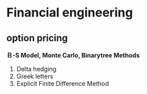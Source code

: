 Financial engineering
===
option pricing
---
**Ｂ-S Model, Monte Carlo, Binarytree Methods**
1. Delta hedging
2. Greek letters
3. Explicit Finite Difference Method
